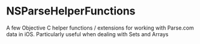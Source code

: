 NSParseHelperFunctions
======================

A few Objective C helper functions / extensions for working with Parse.com data in iOS. Particularly useful when dealing with Sets and Arrays
